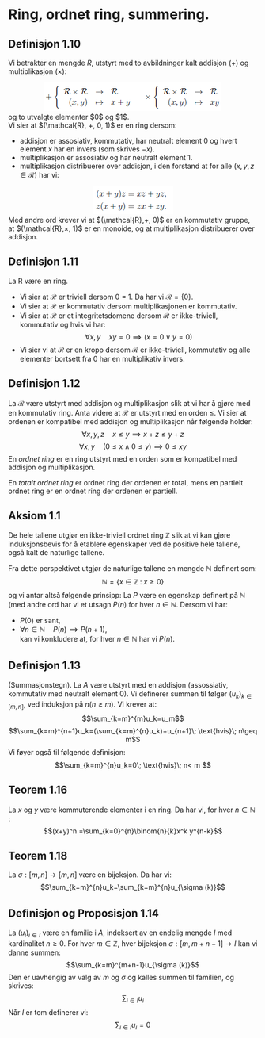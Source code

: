 # Ring, ordnet ring, summering.
## Definisjon 1.10
Vi betrakter en mengde $R$, utstyrt med to avbildninger kalt addisjon $(+)$ og multiplikasjon $(\times)$:
<center><img src="./def1.10.1.png" style="height= 90%"></center>
og to utvalgte elementer $0$ og $1$.<br>
Vi sier at $(\mathcal{R}, +, 0, 1)$ er en ring dersom:

* addisjon er assosiativ, kommutativ, har neutralt element $0$ og hvert element $x$ har en invers (som skrives $−x$).
* multiplikasjon er assosiativ og har neutralt element $1$.
* multiplikasjon distribuerer over addisjon, i den forstand at for alle $(x, y, z\in \mathcal{R})$ har vi:
<center><img src="./def1.10.2.png" style="height= 90%"></center>
Med andre ord krever vi at $(\mathcal{R},+, 0)$ er en kommutativ gruppe, at $(\mathcal{R},×, 1)$ er en monoide, og at multiplikasjon distribuerer over addisjon.

## Definisjon 1.11
La R være en ring.
* Vi sier at $\mathcal{R}$ er triviell dersom 0 = 1. Da har vi $\mathcal{R} = \{0\}$.
* Vi sier at $\mathcal{R}$ er kommutativ dersom multiplikasjonen er kommutativ.
* Vi sier at $\mathcal{R}$ er et integritetsdomene dersom $\mathcal{R}$ er ikke-triviell, kommutativ og hvis vi har: $$\forall x,y \quad xy=0\implies (x=0 \lor y=0)$$
* Vi sier vi at $\mathcal{R}$ er en kropp dersom $\mathcal{R}$ er ikke-triviell, kommutativ og alle elementer bortsett fra $0$ har en multiplikativ invers.

## Definisjon 1.12
La $\mathcal{R}$ være utstyrt med addisjon og multiplikasjon slik at vi har å gjøre med en kommutativ ring. Anta videre at $\mathcal{R}$ er utstyrt med en orden $\leq$. Vi sier at ordenen er kompatibel med addisjon og multiplikasjon når følgende holder: $$\forall x,y,z \quad x\leq y\implies x+z\leq y+z$$ $$\forall x,y \quad (0\leq x\land 0\leq y)\implies 0\leq xy$$
En *ordnet ring* er en ring utstyrt med en orden som er kompatibel med addisjon og multiplikasjon. 

En *totalt ordnet ring* er ordnet ring der ordenen er total, mens en partielt ordnet ring er en ordnet ring der ordenen er partiell.

## Aksiom 1.1
De hele tallene utgjør en ikke-triviell ordnet ring $\mathbb{Z}$ slik at vi kan gjøre induksjonsbevis for å etablere egenskaper ved de positive hele tallene, også kalt de naturlige tallene.

Fra dette perspektivet utgjør de naturlige tallene en mengde $\mathbb{N}$ deﬁnert som: $$\mathbb{N} =\{x\in \mathbb{Z} \; :\; x\geq 0\}$$
og vi antar altså følgende prinsipp: La $P$ være en egenskap deﬁnert på $\mathbb{N}$ (med andre ord har vi et utsagn $P(n)$ for hver $n ∈ \mathbb{N}$. Dersom vi har:
* $P(0)$ er sant,
* $∀n ∈ \mathbb{N} \quad P(n)\implies P(n + 1)$,<br>
kan vi konkludere at, for hver $n ∈ \mathbb{N}$ har vi $P(n)$.

## Deﬁnisjon 1.13 
(Summasjonstegn). La $A$ være utstyrt med en addisjon (assossiativ, kommutativ med neutralt element $0$). Vi deﬁnerer summen til følger $(u_k)_{k∈[m,n]}$, ved induksjon på $n (n ≥ m)$. Vi krever at: $$\sum_{k=m}^{m}u_k=u_m$$ $$\sum_{k=m}^{n+1}u_k=(\sum_{k=m}^{n}u_k)+u_{n+1}\; \text{hvis}\; n\geq m$$
Vi føyer også til følgende deﬁnisjon: $$\sum_{k=m}^{n}u_k=0\; \text{hvis}\; n< m $$

## Teorem 1.16
La $x$ og $y$ være kommuterende elementer i en ring. Da har vi, for hver $n\in \mathbb{N}$ : $$(x+y)^n =\sum_{k=0}^{n}\binom{n}{k}x^k y^{n-k}$$

## Teorem 1.18
La $\sigma : [m,n]\to [m,n]$ være en bijeksjon. Da har vi: $$\sum_{k=m}^{n}u_k=\sum_{k=m}^{n}u_{\sigma (k)}$$

## Deﬁnisjon og Proposisjon 1.14
La $(u_i)_{i\in I}$ være en familie i $A$, indeksert av en endelig mengde $I$ med kardinalitet $n\geq 0$. For hver $m\in \mathbb{Z}$, hver bijeksjon $σ : [m, m + n − 1]\to I$ kan vi danne summen: $$\sum_{k=m}^{m+n-1}u_{\sigma (k)}$$ Den er uavhengig av valg av $m$ og $\sigma$ og kalles summen til familien, og skrives: $$\sum_{i\in I} u_i$$ Når $I$ er tom definerer vi: $$\sum_{i\in I} u_i=0$$